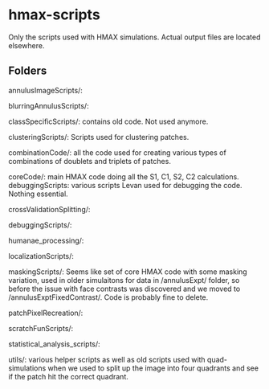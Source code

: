 # hmax-scripts
Only the scripts used with HMAX simulations. Actual output files are located elsewhere.

## Folders

annulusImageScripts/:

blurringAnnulusScripts/:

classSpecificScripts/: 
contains old code. Not used anymore.  

clusteringScripts/:
Scripts used for clustering patches.  

combinationCode/: 
all the code used for creating various types of combinations of doublets and triplets of patches.  

coreCode/:
main HMAX code doing all the S1, C1, S2, C2 calculations.  
debuggingScripts: various scripts Levan used for debugging the code. Nothing essential.

crossValidationSplitting/:

debuggingScripts/:

humanae_processing/:

localizationScripts/:

maskingScripts/:
Seems like set of core HMAX code with some masking variation, used in older simulaitons for data in /annulusExpt/ folder, so before the issue with face contrasts was discovered and we moved to /annulusExptFixedContrast/. Code is probably fine to delete.

patchPixelRecreation/:

scratchFunScripts/:

statistical_analysis_scripts/:

utils/:
various helper scripts as well as old scripts used with quad-simulations when we used to split up the image into four quadrants and see if the patch hit the correct quadrant. 

